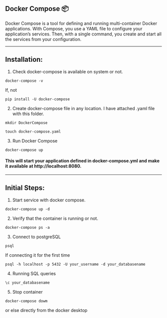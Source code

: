 
## Docker Compose 📦
Docker Compose is a tool for defining and running multi-container Docker applications. With Compose, you use a YAML file to configure your application’s services. Then, with a single command, you create and start all the services from your configuration.
______________________________________________________________________________________________________________________________________________________________________________

## Installation:

1. Check docker-compose is available on system or not.
```
docker-compose -v
```
If, not
```
pip install -U docker-compose
```

2. Create docker-compose file in any location.
I have attached .yaml file with this folder.
```
mkdir DockerCompose

touch docker-compose.yaml
```

3.  Run Docker Compose
```
docker-compose up
```

#### This will start your application defined in docker-compose.yml and make it available at http://localhost:8080.
______________________________________________________________________________________________________________________________________________________________________________

## Initial Steps:

1. Start service with docker compose.
```
docker-compose up -d
```

2. Verify that the container is running or not.
```
docker-compose ps -a
```

3. Connect to postgreSQL
```
psql
```
If connecting it for the first time
```
psql -h localhost -p 5432 -U your_username -d your_databasename
```

4. Running SQL queries
```
\c your_databasename
```

5. Stop container
```
docker-compose dowm
```
or else directly from the docker desktop
